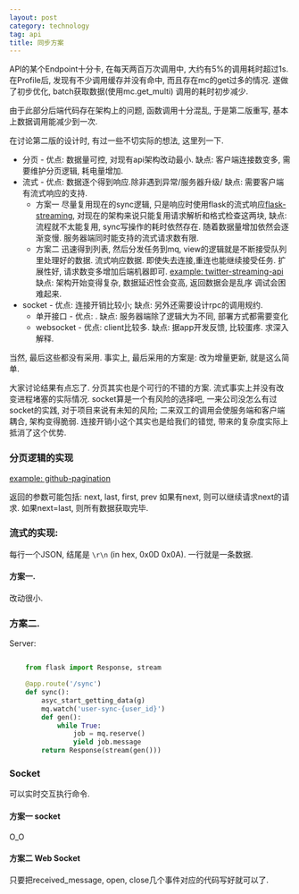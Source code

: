 ```yaml
---
layout: post
category: technology
tag: api
title: 同步方案
---
```




API的某个Endpoint十分卡, 在每天两百万次调用中, 大约有5%的调用耗时超过1s.
在Profile后, 发现有不少调用缓存并没有命中, 而且存在mc的get过多的情况. 遂做了初步优化, batch获取数据(使用mc.get_multi)
调用的耗时初步减少.

由于此部分后端代码存在架构上的问题, 函数调用十分混乱, 于是第二版重写, 基本上数据调用能减少到一次.

在讨论第二版的设计时, 有过一些不切实际的想法, 这里列一下.


+ 分页 - 优点: 数据量可控, 对现有api架构改动最小. 缺点: 客户端连接数变多, 需要维护分页逻辑, 耗电量增加.
+ 流式 - 优点: 数据逐个得到响应.除非遇到异常/服务器升级/ 缺点: 需要客户端有流式响应的支持.
    + 方案一 尽量复用现在的sync逻辑, 只是响应时使用flask的流式响应[flask-streaming], 对现在的架构来说只能复用请求解析和格式检查这两块, 缺点: 流程就不太能复用, sync写操作的耗时依然存在. 随着数据量增加依然会逐渐变慢. 服务器端同时能支持的流式请求数有限.
    + 方案二 迅速得到列表, 然后分发任务到mq, view的逻辑就是不断接受队列里处理好的数据. 流式响应数据. 即使失去连接,重连也能继续接受任务. 扩展性好, 请求数变多增加后端机器即可. [example: twitter-streaming-api] 缺点: 架构开始变得复杂, 数据延迟性会变高, 返回数据会是乱序 调试会困难起来.
+ socket - 优点: 连接开销比较小; 缺点: 另外还需要设计rpc的调用规约.
    + 单开接口 - 优点: . 缺点: 服务器端除了逻辑大为不同, 部署方式都需要变化
    + websocket - 优点: client比较多. 缺点: 据app开发反馈, 比较蛋疼. 求深入解释.

当然, 最后这些都没有采用. 事实上, 最后采用的方案是: 改为增量更新, 就是这么简单.

大家讨论结果有点忘了. 分页其实也是个可行的不错的方案. 流式事实上并没有改变进程堵塞的实际情况. socket算是一个有风险的选择吧, 一来公司没怎么有过socket的实践, 对于项目来说有未知的风险; 二来双工的调用会使服务端和客户端耦合, 架构变得脆弱. 连接开销小这个其实也是给我们的错觉, 带来的复杂度实际上抵消了这个优势.


### 分页逻辑的实现
[example: github-pagination]

返回的参数可能包括: next, last, first, prev
如果有next, 则可以继续请求next的请求.
如果next=last, 则所有数据获取完毕.


### 流式的实现:

每行一个JSON, 结尾是 `\r\n` (in hex, 0x0D 0x0A). 一行就是一条数据.

#### 方案一.

改动很小.

### 方案二.

Server:

```python

    from flask import Response, stream

    @app.route('/sync')
    def sync():
        asyc_start_getting_data(g)
        mq.watch('user-sync-{user_id}')
        def gen():
            while True:
                job = mq.reserve()
                yield job.message
        return Response(stream(gen()))
```



### Socket

可以实时交互执行命令.

#### 方案一 socket

O_O

#### 方案二 Web Socket

只要把received_message, open, close几个事件对应的代码写好就可以了.

[flask-streaming]: http://flask.pocoo.org/docs/patterns/streaming/#streaming-with-context
[example: twitter-streaming-api]: https://dev.twitter.com/docs/streaming-apis
[example: github-pagination]: http://developer.github.com/v3/#pagination
